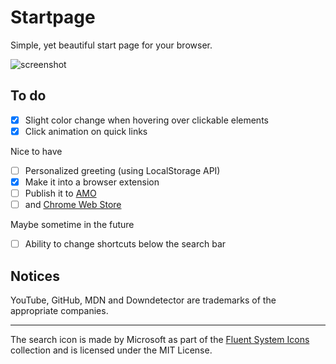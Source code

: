 # Startpage
Simple, yet beautiful start page for your browser.  

![screenshot](https://cdn.discordapp.com/attachments/791628533339521031/966783717542592552/unknown.png)

## To do
- [x] Slight color change when hovering over clickable elements
- [x] Click animation on quick links

Nice to have
- [ ] Personalized greeting (using LocalStorage API)
- [x] Make it into a browser extension
- [ ] Publish it to [AMO](https://extensionworkshop.com/documentation/publish/submitting-an-add-on/)
- [ ] and [Chrome Web Store](https://developer.chrome.com/docs/webstore/publish/)

Maybe sometime in the future
- [ ] Ability to change shortcuts below the search bar

## Notices
YouTube, GitHub, MDN and Downdetector are trademarks of the appropriate companies.

---
The search icon is made by Microsoft as part of the [Fluent System Icons](https://github.com/microsoft/fluentui-system-icons) collection and is licensed under the MIT License.
